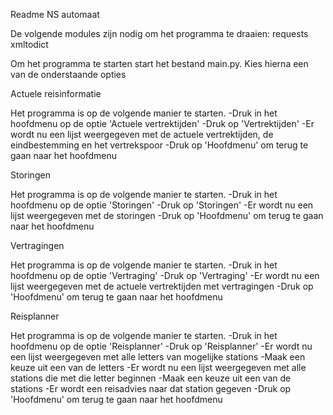 Readme NS automaat

De volgende modules zijn nodig om het programma te draaien:
requests
xmltodict

Om het programma te starten start het bestand main.py. Kies hierna een van de onderstaande opties

Actuele reisinformatie

Het programma is op de volgende manier te starten.
-Druk in het hoofdmenu op de optie 'Actuele vertrektijden'
-Druk op 'Vertrektijden'
-Er wordt nu een lijst weergegeven met de actuele vertrektijden, de eindbestemming en het vertrekspoor
-Druk op 'Hoofdmenu' om terug te gaan naar het hoofdmenu

Storingen

Het programma is op de volgende manier te starten.
-Druk in het hoofdmenu op de optie 'Storingen'
-Druk op 'Storingen'
-Er wordt nu een lijst weergegeven met de storingen
-Druk op 'Hoofdmenu' om terug te gaan naar het hoofdmenu

Vertragingen

Het programma is op de volgende manier te starten.
-Druk in het hoofdmenu op de optie 'Vertraging'
-Druk op 'Vertraging'
-Er wordt nu een lijst weergegeven met de actuele vertrektijden met vertragingen
-Druk op 'Hoofdmenu' om terug te gaan naar het hoofdmenu

Reisplanner

Het programma is op de volgende manier te starten.
-Druk in het hoofdmenu op de optie 'Reisplanner'
-Druk op 'Reisplanner'
-Er wordt nu een lijst weergegeven met alle letters van mogelijke stations
-Maak een keuze uit een van de letters
-Er wordt nu een lijst weergegeven met alle stations die met die letter beginnen
-Maak een keuze uit een van de stations
-Er wordt een reisadvies naar dat station gegeven
-Druk op 'Hoofdmenu' om terug te gaan naar het hoofdmenu
